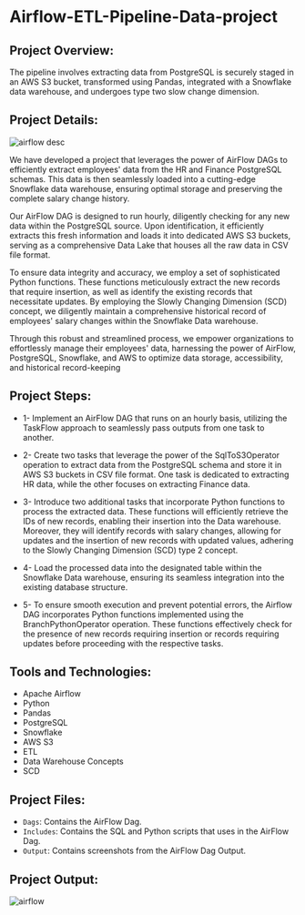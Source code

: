 # Airflow-ETL-Pipeline-Data-project


## Project Overview:
The pipeline involves extracting data from PostgreSQL is securely staged in an AWS S3 bucket, transformed using Pandas, integrated with a Snowflake data warehouse, and undergoes type two slow change dimension.

## Project Details:
![airflow desc](https://github.com/islamyounis/Airflow-ETL-Pipeline-Data-project/assets/83661639/3b712ba6-6228-460b-babb-6ee78f184d4a)

We have developed a project that leverages the power of AirFlow DAGs to efficiently extract employees' data from the HR and Finance PostgreSQL schemas. This data is then seamlessly loaded into a cutting-edge Snowflake data warehouse, ensuring optimal storage and preserving the complete salary change history.

Our AirFlow DAG is designed to run hourly, diligently checking for any new data within the PostgreSQL source. Upon identification, it efficiently extracts this fresh information and loads it into dedicated AWS S3 buckets, serving as a comprehensive Data Lake that houses all the raw data in CSV file format.

To ensure data integrity and accuracy, we employ a set of sophisticated Python functions. These functions meticulously extract the new records that require insertion, as well as identify the existing records that necessitate updates. By employing the Slowly Changing Dimension (SCD) concept, we diligently maintain a comprehensive historical record of employees' salary changes within the Snowflake Data warehouse.

Through this robust and streamlined process, we empower organizations to effortlessly manage their employees' data, harnessing the power of AirFlow, PostgreSQL, Snowflake, and AWS to optimize data storage, accessibility, and historical record-keeping

## Project Steps:

- 1- Implement an AirFlow DAG that runs on an hourly basis, utilizing the TaskFlow approach to seamlessly pass outputs from one task to another.

-  2- Create two tasks that leverage the power of the SqlToS3Operator operation to extract data from the PostgreSQL schema and store it in AWS S3 buckets in CSV file format. One task is dedicated to extracting HR data, while the other focuses on extracting Finance data.

-  3- Introduce two additional tasks that incorporate Python functions to process the extracted data. These functions will efficiently retrieve the IDs of new records, enabling their insertion into the Data warehouse. Moreover, they will identify records with salary changes, allowing for updates and the insertion of new records with updated values, adhering to the Slowly Changing Dimension (SCD) type 2 concept.

- 4- Load the processed data into the designated table within the Snowflake Data warehouse, ensuring its seamless integration into the existing database structure.

- 5- To ensure smooth execution and prevent potential errors, the Airflow DAG incorporates Python functions implemented using the BranchPythonOperator operation. These functions effectively check for the presence of new records requiring insertion or records requiring updates before proceeding with the respective tasks.

## Tools and Technologies:
- Apache Airflow
- Python
- Pandas
- PostgreSQL
- Snowflake
- AWS S3
- ETL
- Data Warehouse Concepts
- SCD

## Project Files:

- ```Dags```: Contains the AirFlow Dag.
- ```Includes```: Contains the SQL and Python scripts that uses in the AirFlow Dag.
- ```Output```: Contains screenshots from the AirFlow Dag Output. 

## Project Output:
![airflow](https://github.com/islamyounis/Airflow-ETL-Pipeline-Data-project/assets/83661639/20a7012e-e64e-43e3-9665-b6d4a3c62914)


